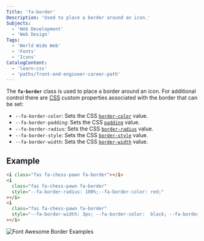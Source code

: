 ```yaml
---
Title: 'fa-border'
Description: 'Used to place a border around an icon.'
Subjects:
  - 'Web Development'
  - 'Web Design'
Tags:
  - 'World Wide Web'
  - 'Fonts'
  - 'Icons'
CatalogContent:
  - 'learn-css'
  - 'paths/front-end-engineer-career-path'
---
```


The **`fa-border`** class is used to place a border around an icon. For additional control there are [CSS](https://www.codecademy.com/resources/docs/css) custom properties associated with the border that can be set:

- `--fa-border-color`: Sets the CSS [`border-color`](https://www.codecademy.com/resources/docs/css/borders/border-color) value.
- `--fa-border-padding`: Sets the CSS [`padding`](https://www.codecademy.com/resources/docs/css/padding) value.
- `--fa-border-radius`: Sets the CSS [`border-radius`](https://www.codecademy.com/resources/docs/css/borders/border-radius) value.
- `--fa-border-style`: Sets the CSS [`border-style`](https://www.codecademy.com/resources/docs/css/borders/border-style) value.
- `--fa-border-width`: Sets the CSS [`border-width`](https://www.codecademy.com/resources/docs/css/borders/border-width) value.

## Example

```html
<i class="fas fa-chess-pawn fa-border"></i>
<i
  class="fas fa-chess-pawn fa-border"
  style="--fa-border-radius: 100%;--fa-border-color: red;"
></i>
<i
  class="fas fa-chess-pawn fa-border"
  style="--fa-border-width: 3px; --fa-border-color:  black; --fa-border-style: dotted;"
></i>
```

![Font Awesome Border Examples](https://raw.githubusercontent.com/Codecademy/docs/main/media/font-awesome-border.png)
